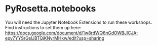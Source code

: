 # PyRosetta.notebooks
You will need the Jupyter Notebook Extensions to run these workshops.
Find instructions to set them up here: https://docs.google.com/document/d/1w8rdWQ6nGdOWBJICJA-epv7YYSrGslJBTQjKNyrMHkw/edit?usp=sharing 
